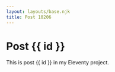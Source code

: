 ```yaml
---
layout: layouts/base.njk
title: Post 10206
---
```


# Post {{ id }}

This is post {{ id }} in my Eleventy project.
